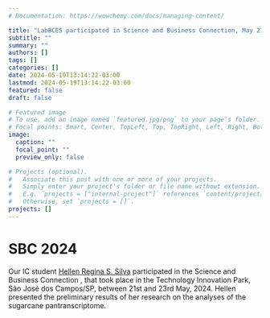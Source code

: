 ```yaml
---
# Documentation: https://wowchemy.com/docs/managing-content/

title: "LabBCES participated in Science and Business Connection, May 21st to 23rd, 2024"
subtitle: ""
summary: ""
authors: []
tags: []
categories: []
date: 2024-05-19T13:14:22-03:00
lastmod: 2024-05-19T13:14:22-03:00
featured: false
draft: false

# Featured image
# To use, add an image named `featured.jpg/png` to your page's folder.
# Focal points: Smart, Center, TopLeft, Top, TopRight, Left, Right, BottomLeft, Bottom, BottomRight.
image:
  caption: ""
  focal_point: ""
  preview_only: false

# Projects (optional).
#   Associate this post with one or more of your projects.
#   Simply enter your project's folder or file name without extension.
#   E.g. `projects = ["internal-project"]` references `content/project/deep-learning/index.md`.
#   Otherwise, set `projects = []`.
projects: []
---
```

# SBC 2024

Our IC student [Hellen Regina S. Silva](/author/hellen-regina-silvestre-silva/) participated in the Science and Business Connection , that took place in the Technology Innovation Park,  São José dos Campos/SP, between 21st and 23rd May, 2024. Hellen presented the preliminary results of her research on the analyses of the sugarcane pantranscriptome.
